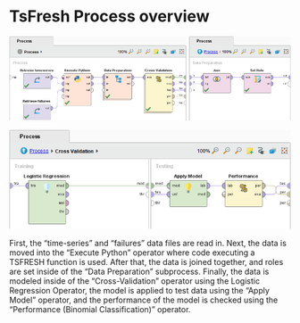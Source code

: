 # TsFresh Process overview

![](../../.gitbook/assets/image%20%285%29.png)

![Fig4.6: TsFresh process overview](../../.gitbook/assets/image%20%284%29.png)



First, the “time-series” and “failures” data files are read in. Next, the data is moved into the “Execute Python” operator where code executing a TSFRESH function is used. After that, the data is joined together, and roles are set inside of the “Data Preparation” subprocess. Finally, the data is modeled inside of the “Cross-Validation” operator using the Logistic Regression Operator, the model is applied to test data using the “Apply Model” operator, and the performance of the model is checked using the “Performance \(Binomial Classification\)” operator.

